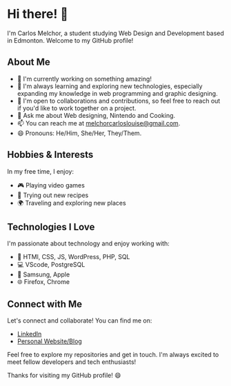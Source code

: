# Hi there! 👋

I'm Carlos Melchor, a student studying Web Design and Development based in Edmonton. Welcome to my GitHub profile! 

## About Me

- 🔭 I'm currently working on something amazing!
- 🌱 I'm always learning and exploring new technologies, especially expanding my knowledge in web programming and graphic designing.
- 👯 I'm open to collaborations and contributions, so feel free to reach out if you'd like to work together on a project.
- 💬 Ask me about Web designing, Nintendo and Cooking.
- 📫 You can reach me at melchorcarloslouise@gmail.com.
- 😄 Pronouns: He/Him, She/Her, They/Them.

## Hobbies & Interests

In my free time, I enjoy:

- 🎮 Playing video games
- 🍳 Trying out new recipes
- 🌍 Traveling and exploring new places

## Technologies I Love

I'm passionate about technology and enjoy working with:

- 🚀 HTMl, CSS, JS, WordPress, PHP, SQL
- 💻 VScode, PostgreSQL
- 📱 Samsung, Apple
- 🌐 Firefox, Chrome

## Connect with Me

Let's connect and collaborate! You can find me on:

- [LinkedIn](https://www.linkedin.com/in/carlos-louise-m-025100202/)
- [Personal Website/Blog](https://cmelchor1.ca/)

Feel free to explore my repositories and get in touch. I'm always excited to meet fellow developers and tech enthusiasts!

Thanks for visiting my GitHub profile! 😄
